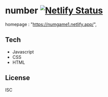 # number [![Netlify Status](https://api.netlify.com/api/v1/badges/fb8263a1-ac19-4717-a2fb-dab3769e6a9d/deploy-status)](https://app.netlify.com/sites/numgame1/deploys)


 homepage : "https://numgame1.netlify.app/",
    
    
    

## Tech

- Javascript
- CSS
- HTML 





## License

ISC
